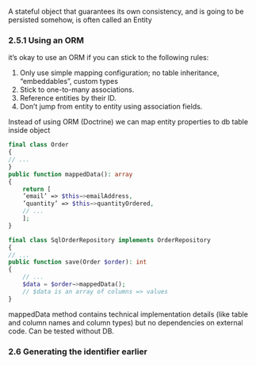 A stateful object that guarantees its own consistency, and is going to be persisted somehow, is
often called an Entity

### 2.5.1 Using an ORM

it’s okay to use an ORM if you can stick to the following rules:

1. Only use simple mapping configuration; no table inheritance, “embeddables”, custom types
2. Stick to one-to-many associations.
3. Reference entities by their ID.
4. Don’t jump from entity to entity using association fields.

Instead of using ORM (Doctrine) we can map entity properties to db table inside object

```php
final class Order
{
// ...
}
public function mappedData(): array
{
    return [
    ’email’ => $this−>emailAddress,
    ’quantity’ => $this−>quantityOrdered,
    // ...
    ];
}

final class SqlOrderRepository implements OrderRepository
{
// ...
public function save(Order $order): int
{
    // ...
    $data = $order−>mappedData();
    // $data is an array of columns => values
}
```

mappedData method contains technical implementation details (like table and column names and column types) but no
dependencies on external code. Can be tested without DB.

### 2.6 Generating the identifier earlier
